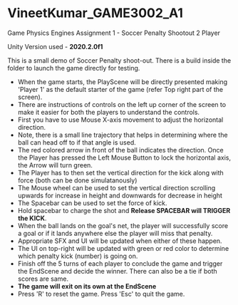 # VineetKumar_GAME3002_A1
 Game Physics Engines Assignment 1 - Soccer Penalty Shootout 2 Player
 
 Unity Version used - **2020.2.0f1**
 
 This is a small demo of Soccer Penalty shoot-out. There is a build inside the folder to launch the game directly for testing.
 - When the game starts, the PlayScene will be directly presented making 'Player 1' as the default starter of the game (refer Top right part of the screen).
 - There are instructions of controls on the left up corner of the screen to make it easier for both the players to understand the controls.
 - First you have to use Mouse X-axis movement to adjust the horizontal direction.
 - Note, there is a small line trajectory that helps in determining where the ball can head off to if that angle is used.
 - The red colored arrow in front of the ball indicates the direction. Once the Player has pressed the Left Mouse Button to lock the horizontal axis, the Arrow will turn green.
 - The Player has to then set the vertical direction for the kick along with force (both can be done simulatanously)
 - The Mouse wheel can be used to set the vertical direction scrolling upwards for increase in height and downwards for decrease in height
 - The Spacebar can be used to set the force of kick.
 - Hold spacebar to charge the shot and **Release SPACEBAR will TRIGGER the KICK**.
 - When the ball lands on the goal's net, the player will successfully score a goal or if it lands anywhere else the player will miss that penalty.
 - Appropriate SFX and UI will be updated when either of these happen.
 - The UI on top-right will be updated with green or red color to determine which penalty kick (number) is going on.
 - Finish off the 5 turns of each player to conclude the game and trigger the EndScene and decide the winner. There can also be a tie if both scores are same.
 - **The game will exit on its own at the EndScene**
 - Press 'R' to reset the game. Press 'Esc' to quit the game.
 
